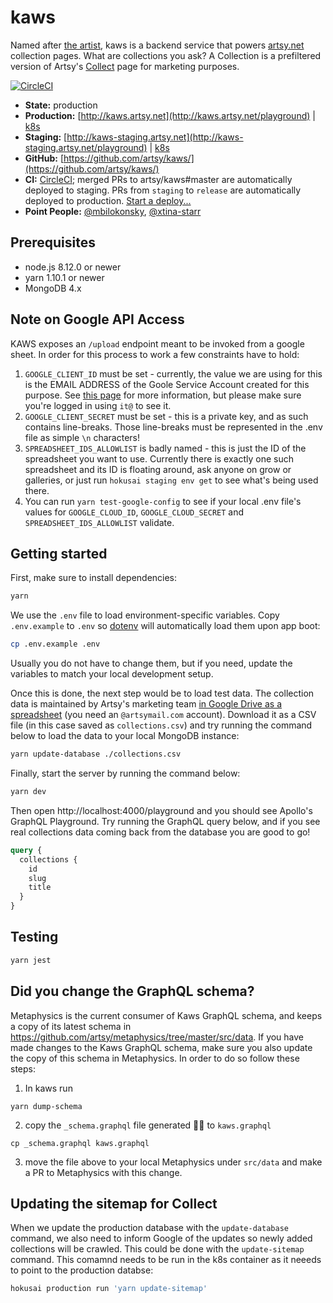 # kaws

Named after [the artist](https://artsy.net/artist/kaws), kaws is a backend
service that powers [artsy.net](https://artsy.net) collection pages. What are
collections you ask? A Collection is a prefiltered version of Artsy's
[Collect](https://artsy.net/collect) page for marketing purposes.

[![CircleCI](https://circleci.com/gh/artsy/kaws.svg?style=svg)](https://circleci.com/gh/artsy/kaws)

- **State:** production
- **Production:** [http://kaws.artsy.net](http://kaws.artsy.net/playground) |
  [k8s](https://kubernetes.artsy.net/#!/deployment/default/kaws-web?namespace=default)
- **Staging:**
  [http://kaws-staging.artsy.net](http://kaws-staging.artsy.net/playground) |
  [k8s](https://kubernetes-staging.artsy.net/#!/search?q=kaws&namespace=default)
- **GitHub:** [https://github.com/artsy/kaws/](https://github.com/artsy/kaws/)
- **CI:** [CircleCI](https://circleci.com/gh/artsy/kaws); merged PRs to
  artsy/kaws#master are automatically deployed to staging. PRs from `staging` to
  `release` are automatically deployed to production.
  [Start a deploy...](https://github.com/artsy/kaws/compare/release...staging?expand=1)
- **Point People:** [@mbilokonsky](https://github.com/mbilokonsky),
  [@xtina-starr](https://github.com/xtina-starr)

## Prerequisites

- node.js 8.12.0 or newer
- yarn 1.10.1 or newer
- MongoDB 4.x

## Note on Google API Access
KAWS exposes an `/upload` endpoint meant to be invoked from a google sheet. In order for this process to work a few constraints have to hold:
1. `GOOGLE_CLIENT_ID` must be set - currently, the value we are using for this is the EMAIL ADDRESS of the Goole Service Account created for this purpose. See [this page](https://console.cloud.google.com/iam-admin/serviceaccounts?authuser=1&orgonly=true&project=project-id-9346371200481951628&supportedpurview=organizationId) for more information, but please make sure you're logged in using `it@` to see it.
1. `GOOGLE_CLIENT_SECRET` must be set - this is a private key, and as such contains line-breaks. Those line-breaks must be represented in the .env file as simple `\n` characters!
1. `SPREADSHEET_IDS_ALLOWLIST` is badly named - this is just the ID of the spreadsheet you want to use. Currently there is exactly one such spreadsheet and its ID is floating around, ask anyone on grow or galleries, or just run `hokusai staging env get` to see what's being used there.
1. You can run `yarn test-google-config` to see if your local .env file's values for `GOOGLE_CLOUD_ID`, `GOOGLE_CLOUD_SECRET` and `SPREADSHEET_IDS_ALLOWLIST` validate.

## Getting started

First, make sure to install dependencies:

```bash
yarn
```

We use the `.env` file to load environment-specific variables. Copy
`.env.example` to `.env` so [dotenv](https://www.npmjs.com/package/dotenv) will
automatically load them upon app boot:

```bash
cp .env.example .env
```

Usually you do not have to change them, but if you need, update the variables to
match your local development setup.

Once this is done, the next step would be to load test data. The collection data
is maintained by Artsy's marketing team
[in Google Drive as a spreadsheet](https://docs.google.com/spreadsheets/d/1K-FBuIQYiU75ETBEgU0YuexznElKCLi5Tr_P2bqkFZw/edit#gid=23745674)
(you need an `@artsymail.com` account). Download it as a CSV file (in this case
saved as `collections.csv`) and try running the command below to load the data
to your local MongoDB instance:

```bash
yarn update-database ./collections.csv
```

Finally, start the server by running the command below:

```bash
yarn dev
```

Then open http://localhost:4000/playground and you should see Apollo's GraphQL
Playground. Try running the GraphQL query below, and if you see real collections
data coming back from the database you are good to go!

```graphql
query {
  collections {
    id
    slug
    title
  }
}
```

## Testing

```sh
yarn jest
```

## Did you change the GraphQL schema?

Metaphysics is the current consumer of Kaws GraphQL schema, and keeps a copy of
its latest schema in https://github.com/artsy/metaphysics/tree/master/src/data.
If you have made changes to the Kaws GraphQL schema, make sure you also update
the copy of this schema in Metaphysics. In order to do so follow these steps:

1. In kaws run

```shell
yarn dump-schema
```

2. copy the `_schema.graphql` file generated ☝🏼 to `kaws.graphql`

```shell
cp _schema.graphql kaws.graphql
```

3. move the file above to your local Metaphysics under `src/data` and make a PR
   to Metaphysics with this change.

## Updating the sitemap for Collect

When we update the production database with the `update-database` command, we
also need to inform Google of the updates so newly added collections will be
crawled. This could be done with the `update-sitemap` command. This comamnd
needs to be run in the k8s container as it neeeds to point to the production
databse:

```bash
hokusai production run 'yarn update-sitemap'
```
